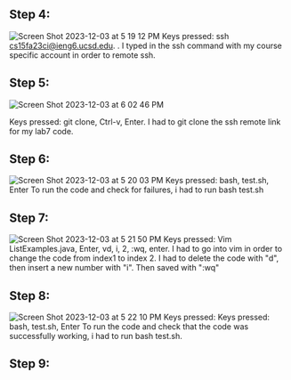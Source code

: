 ## Step 4:
![Screen Shot 2023-12-03 at 5 19 12 PM](https://github.com/Naweidh/cse15l-lab-reports/assets/146774867/e3abafc2-c76e-40a0-b160-41ac7e2d05d3)
Keys pressed: ssh cs15fa23ci@ieng6.ucsd.edu. <Enter>. I typed in the ssh command with my course specific account in order to remote ssh. 

## Step 5:
![Screen Shot 2023-12-03 at 6 02 46 PM](https://github.com/Naweidh/cse15l-lab-reports/assets/146774867/77c43671-60e9-4a5d-a4bb-1e1bc140c0dc)

Keys pressed: git clone, Ctrl-v, Enter. I had to git clone the ssh remote link for my lab7 code.

## Step 6:
![Screen Shot 2023-12-03 at 5 20 03 PM](https://github.com/Naweidh/cse15l-lab-reports/assets/146774867/bff51b29-a7a4-45af-aa66-6c9b24366642)
Keys pressed: bash, test.sh, Enter
To run the code and check for failures, i had to run bash test.sh

## Step 7:
![Screen Shot 2023-12-03 at 5 21 50 PM](https://github.com/Naweidh/cse15l-lab-reports/assets/146774867/2f286444-98d7-40d2-b0a0-577ffedfe947)
Keys pressed: Vim ListExamples.java, Enter, vd, i, 2, :wq, enter. I had to go into vim in order to change the code from index1 to index 2. I had to delete the code with "d", then insert a new number with "i". Then saved with ":wq"

## Step 8:
![Screen Shot 2023-12-03 at 5 22 10 PM](https://github.com/Naweidh/cse15l-lab-reports/assets/146774867/ae108831-655a-4a1c-8b98-45ef4dda4a26)
Keys pressed:
Keys pressed: bash, test.sh, Enter
To run the code and check that the code was successfully working, i had to run bash test.sh.

## Step 9:


